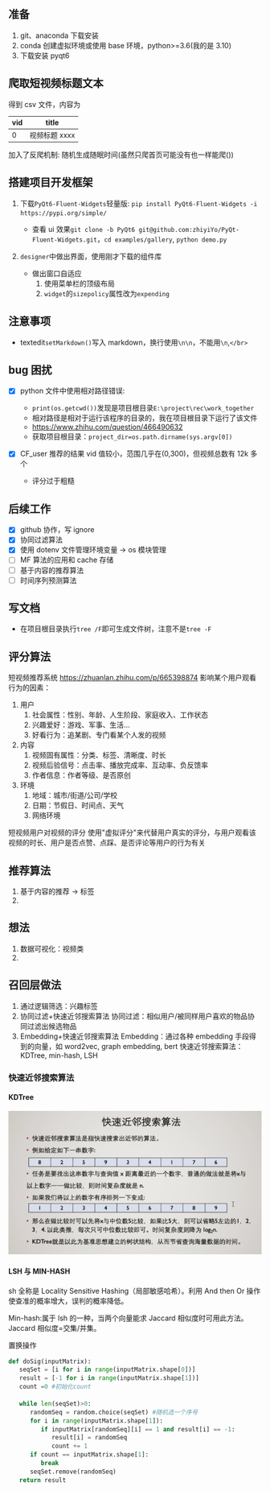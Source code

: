 ## 准备

1. git、anaconda 下载安装
2. conda 创建虚拟环境或使用 base 环境，python>=3.6(我的是 3.10)
3. 下载安装 pyqt6

## 爬取短视频标题文本

得到 csv 文件，内容为

| vid | title         |
| --- | ------------- |
| 0   | 视频标题 xxxx |

加入了反爬机制: 随机生成随眠时间(虽然只爬首页可能没有也一样能爬())

## 搭建项目开发框架

1. 下载`PyQt6-Fluent-Widgets`轻量版: `pip install PyQt6-Fluent-Widgets -i https://pypi.org/simple/`

   - 查看 ui 效果`git clone -b PyQt6 git@github.com:zhiyiYo/PyQt-Fluent-Widgets.git`，`cd examples/gallery`, `python demo.py`

2. `designer`中做出界面，使用刚才下载的组件库
   - 做出窗口自适应
     1. 使用菜单栏的顶级布局
     2. `widget`的`sizepolicy`属性改为`expending`

## 注意事项

- textedit`setMarkdown()`写入 markdown，换行使用`\n\n`，不能用`\n`,`</br>`

## bug 困扰

- [x] python 文件中使用相对路径错误:

  - `print(os.getcwd())`发现是项目根目录`E:\project\rec\work_together`
  - 相对路径是相对于运行该程序的目录的，我在项目根目录下运行了该文件
  - https://www.zhihu.com/question/466490632
  - 获取项目根目录：`project_dir=os.path.dirname(sys.argv[0])`

- [x] CF_user 推荐的结果 vid 值较小，范围几乎在(0,300)，但视频总数有 12k 多个
  - 评分过于粗糙

## 后续工作

- [x] github 协作，写 ignore
- [x] 协同过滤算法
- [x] 使用 dotenv 文件管理环境变量 -> os 模块管理
- [ ] MF 算法的应用和 cache 存储
- [ ] 基于内容的推荐算法
- [ ] 时间序列预测算法

## 写文档

- 在项目根目录执行`tree /F`即可生成文件树，注意不是`tree -F`

## 评分算法

短视频推荐系统
https://zhuanlan.zhihu.com/p/665398874
影响某个用户观看行为的因素：

1. 用户
   1. 社会属性：性别、年龄、人生阶段、家庭收入、工作状态
   2. 兴趣爱好：游戏、军事、生活...
   3. 好看行为：追某剧、专门看某个人发的视频
2. 内容
   1. 视频固有属性：分类、标签、清晰度、时长
   2. 视频后验信号：点击率、播放完成率、互动率、负反馈率
   3. 作者信息：作者等级、是否原创
3. 环境
   1. 地域：城市/街道/公司/学校
   2. 日期：节假日、时间点、天气
   3. 网络环境

短视频用户对视频的评分
使用"虚拟评分"来代替用户真实的评分，与用户观看该视频的时长、用户是否点赞、点踩、是否评论等用户的行为有关

## 推荐算法

1. 基于内容的推荐 -> 标签
2.

## 想法

1. 数据可视化：视频类
2.

## 召回层做法

1. 通过逻辑筛选：兴趣标签
2. 协同过滤+快速近邻搜索算法
   协同过滤：相似用户/被同样用户喜欢的物品协同过滤出候选物品
3. Embedding+快速近邻搜索算法
   Embedding：通过各种 embedding 手段得到的向量，如 word2vec, graph embedding, bert
   快速近邻搜索算法：KDTree, min-hash, LSH

### 快速近邻搜索算法

#### KDTree

![](assets/KDTree.png)

#### LSH 与 MIN-HASH

sh 全称是 Locality Sensitive Hashing（局部敏感哈希）。利用 And then Or 操作使查准的概率增大，误判的概率降低。

Min-hash:属于 lsh 的一种，当两个向量能求 Jaccard 相似度时可用此方法。Jaccard 相似度=交集/并集。

置换操作
```python
def doSig(inputMatrix):
   seqSet = [i for i in range(inputMatrix.shape[0])]
   result = [-1 for i in range(inputMatrix.shape[1])]
   count =0 #初始化count

   while len(seqSet)>0:
      randomSeq = random.choice(seqSet) #随机选一个序号
      for i in range(inputMatrix.shape[1]):
         if inputMatrix[randomSeq][i] == 1 and result[i] == -1:
            result[i] = randomSeq
            count += 1
      if count == inputMatrix.shape[1]:
         break
      seqSet.remove(randomSeq)
   return result
```